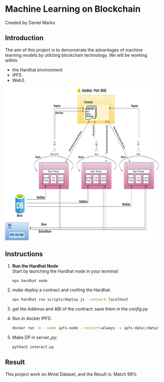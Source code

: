 # Machine Learning on Blockchain

Created by Daniel Marko

## Introduction
The aim of this project is to demonstrate the advantages of machine learning models by utilizing blockchain technology.
We will be working within:
   *   the Hardhat environment
   *   IPFS
   *   Web3.

<img src="schema.png" alt="Alt text" width="700" height="500"/>

## Instructions

1. **Run the Hardhat Node**  
   Start by launching the Hardhat node in your terminal:
   ```bash
   npx hardhat node
   ```
2. make deploy a contract and confing the Hardhat:
   ```bash
   npx hardhat run scripts/deploy.js --network localhost   
   ```

3. get the Address and ABI of the contract:
   save them in the *config.py*

4. Run in docker IPFS:
   ```bash
   docker run -d --name ipfs-node --restart=always -v ipfs-data:/data/ipfs -p 5001:5001 -p 8080:8080 ipfs/go-ipfs:v0.7.0  
   ```

5. Make DP in server_py: 
   ```bash
   python3 interact.py   
   ```


## Result

This project work on Mnist Dataset, and the Result is: Match 98%